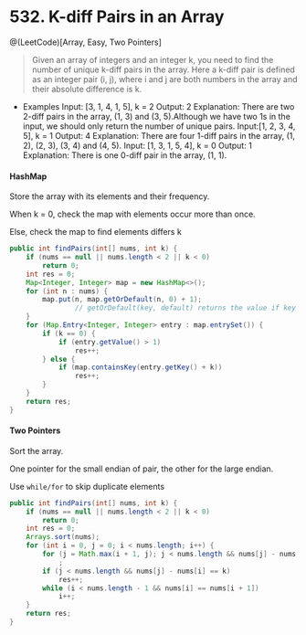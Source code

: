 # 532. K-diff Pairs in an Array
@(LeetCode)[Array, Easy, Two Pointers]

>Given an array of integers and an integer k, you need to find the number of unique k-diff pairs in the array. Here a k-diff pair is defined as an integer pair (i, j), where i and j are both numbers in the array and their absolute difference is k.
- Examples
    Input: [3, 1, 4, 1, 5], k = 2
    Output: 2
    Explanation: There are two 2-diff pairs in the array, (1, 3) and (3, 5).Although we have two 1s in the input, we should only return the number of unique pairs.
    Input:[1, 2, 3, 4, 5], k = 1
    Output: 4
    Explanation: There are four 1-diff pairs in the array, (1, 2), (2, 3), (3, 4) and (4, 5).
    Input: [1, 3, 1, 5, 4], k = 0
    Output: 1
    Explanation: There is one 0-diff pair in the array, (1, 1).


#### HashMap

Store the array with its elements and their frequency.

When k = 0, check the map with elements occur more than once.

Else, check the map to find elements differs k
```java
public int findPairs(int[] nums, int k) {
    if (nums == null || nums.length < 2 || k < 0)
        return 0;
    int res = 0;
    Map<Integer, Integer> map = new HashMap<>();
    for (int n : nums) {
        map.put(n, map.getOrDefault(n, 0) + 1);
				// getOrDefault(key, default) returns the value if key exists, or default
    }
    for (Map.Entry<Integer, Integer> entry : map.entrySet()) {
        if (k == 0) {
            if (entry.getValue() > 1)
                res++;
        } else {
            if (map.containsKey(entry.getKey() + k))
                res++;
        }
    }
    return res;
}
```
#### Two Pointers

Sort the array.

One pointer for the small endian of pair, the other for the large endian.

Use `while/for` to skip duplicate elements

```java
public int findPairs(int[] nums, int k) {
    if (nums == null || nums.length < 2 || k < 0)
        return 0;
    int res = 0;
    Arrays.sort(nums);
    for (int i = 0, j = 0; i < nums.length; i++) {
        for (j = Math.max(i + 1, j); j < nums.length && nums[j] - nums[i] < k; j++)
            ;
        if (j < nums.length && nums[j] - nums[i] == k)
            res++;
        while (i < nums.length - 1 && nums[i] == nums[i + 1])
            i++;
    }
    return res;
}
```
